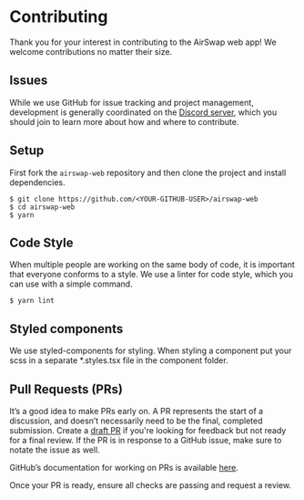# Contributing

Thank you for your interest in contributing to the AirSwap web app! We welcome contributions no matter their size.

## Issues

While we use GitHub for issue tracking and project management, development is generally coordinated on the [Discord server](https://chat.airswap.io/), which you should join to learn more about how and where to contribute.

## Setup

First fork the `airswap-web` repository and then clone the project and install dependencies.

```
$ git clone https://github.com/<YOUR-GITHUB-USER>/airswap-web
$ cd airswap-web
$ yarn
```

## Code Style

When multiple people are working on the same body of code, it is important that everyone conforms to a style. We use a linter for code style, which you can use with a simple command.

```
$ yarn lint
```

## Styled components

We use styled-components for styling. When styling a component put your scss in a separate *.styles.tsx file in the component folder.

## Pull Requests (PRs)

It’s a good idea to make PRs early on. A PR represents the start of a discussion, and doesn’t necessarily need to be the final, completed submission. Create a [draft PR](https://github.blog/2019-02-14-introducing-draft-pull-requests/) if you're looking for feedback but not ready for a final review. If the PR is in response to a GitHub issue, make sure to notate the issue as well.

GitHub’s documentation for working on PRs is available [here](https://help.github.com/en/github/collaborating-with-issues-and-pull-requests/about-pull-requests).

Once your PR is ready, ensure all checks are passing and request a review.
